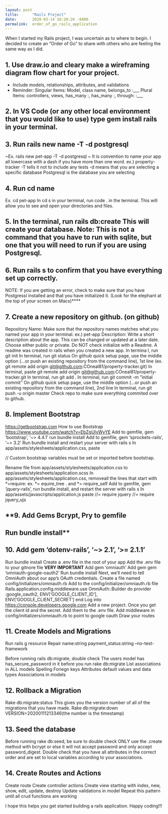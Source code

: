 ```yaml
---
layout: post
title:      "Rails Project"
date:       2020-03-14 18:20:26 -0400
permalink:  order_of_go_rails_application
---
```


When I started my Rails project, I was uncertain as to where to begin. I decided to create an “Order of Go” to share with others who are feeling the same way as I did.

## **1. Use draw.io and cleary make a wireframing diagram flow chart for your project**. 

*  Include models, relationships, attributes, and validations 
*  Reminder: Singular Items: Model, class name, belongs_to :___ Plural Items: controllers, views, has_many :, has_many :, through: :___

## **2. In VS Code (or any other local environment that you would like to use) type gem install rails in your terminal.**
## **3. Run rails new name -T -d postgresql**
~Ex. rails new pet-app -T -d postgresql ~ It is convention to name your app all lowercase with a dash if you have more than one word. ex.) property-tracker
-T tells it not to include any tests -d means that you are selecting a specific database Postgresql is the database you are selecting

## **4. Run cd name**
Ex. cd pet-app In cd s in your terminal, run code . in the terminal. This will allow you to see and open your directories and files.

## **5. In the terminal, run rails db:create This will create your database. Note: This is not a command that you have to run with sqlite, but one that you will need to run if you are using Postgresql.**


## **6. Run rails s to confirm that you have everything set up correctly.**
NOTE: If you are getting an error, check to make sure that you have Postgressl installed and that you have initialized it. (Look for the elephant at the top of your screen on Macs)****

## **7. Create a new repository on github. (on github)**
Repository Name: Make sure that the repository names matches what you named your app in your terminal. ex.) pet-app Description: Write a short description about the app. This can be changed or updated at a later date. Choose either public or private. Do NOT check initialize with a Readme. A readme was created in rails when you created a new app. In termina l, run git init In terminal, run git status On github quick setup page, use the middle option (…or push an existing repository from the command line), 1st line (ex. git remote add origin git@github.com:COneal81/property-tracker.git) In terminal, paste git remote add origin git@github.com:COneal81/property-tracker.git In terminal, run git add . In terminal, run git commit -m ”initial commit” On github quick setup page, use the middle option (…or push an existing repository from the command line), 2nd line In terminal, run git push -u origin master Check repo to make sure everything commited over to github.

## **8. Implement Bootstrap**
https://getbootstrap.com How to use Bootstrap https://www.youtube.com/watch?v=EbZgUIyWyYE Add to gemfile, gem ‘bootstrap’, ‘~> 4.4.1’ run bundle install Add to gemfile, gem ‘sprockets-rails’, ‘~> 3.2’ Run bundle install and restart your server with rails s In app/assets/stylesheets/application.css, paste

// Custom bootstrap variables must be set or imported before bootstrap.

Rename file from app/assets/stylesheets/application.css to app/assets/stylesheets/application.scss In app/assets/stylesheets/application.css, removeall the lines that start with *=require: ex. *= equire_tree . and *= require_self Add to gemfile, gem ‘jquery-rails’, run bundle install, and restart the server with rails s In app/assets/javascripts/application.js paste //= require jquery //= require jquery_ujs

## **9. Add Gems Bcrypt, Pry to gemfile
## Run bundle install**

## **10. Add gem ‘dotenv-rails’, ‘~> 2.1’, ‘>= 2.1.1’**
Run bundle install Create a .env file in the root of your app Add the .env file to your gitnore file **VERY IMPORTANT** Add gem ‘omniauth’ Add gem gem ‘omniauth-google-oauth2’ Run bundle install Next, we’ll need to tell OmniAuth about our app’s OAuth credentials. Create a file named config/initializers/omniauth.rb Add to the config/initializer/omniauth.rb file Rails.application.config.middleware.use OmniAuth::Builder do provider :google_oauth2, ENV[‘GOOGLE_CLIENT_ID’], ENV[‘GOOGLE_CLIENT_SECRET’] end Log into https://console.developers.google.com Add a new project. Once you get the client id and the secret. Add them to the .env file. Add middleware in config/initializers/omniauth.rb to point to google oauth Draw your routes

## **11. Create Models and Migrations**
Run rails g resource Repair name:string payment_status:string –no-test-framework

Before running rails db:migrate, double check The users model has has_secure_password in it before you run rake db:migrate List associations in ALL models Spelling Foriegn keys Attributes default values and data types Associations in models

## **12. Rollback a Migration**
Rake db:migrate:status This gives you the version number of all of the migrations that you have made. Rake db:migrate:down VERSION=20200111213346(the number is the timestamp)

## **13. Seed the database**
Before running rake db:seed, be sure to double check ONLY use the .create method with bcrypt or else it will not accept password and only accept password_digest.
Double check that you have all attributes in the correct order and are set to local variables according to your associations.

## **14. Create Routes and Actions**
Create route Create controller actions Create view starting with index, new, show, edit, update, destroy Update validations in model Repeat this pattern until all crud functions are working

I hope this helps you get started building a rails application. Happy coding!!!








